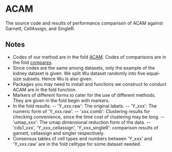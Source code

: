 # ACAM

The source code and results of performance comparison of ACAM against Garnett, CellAssign, and SingleR.

## Notes

- Codes of our method are in the fold [ACAM](./ACAM/tree/main/ACAM). Codes of comparisons are in the fold [compares](./tree/main/compares). 
- Since codes are the same among datasets, only the example of the kidney dataset is given. We split Wu dataset randomly into five equal-size subsets. Hence Wu is also given.
- Packages you may need to install and functions we construct to conduct ACAM are in the fold function.
- Markers of different forms to cater for the use of different methods. They are given in the fold begin with markers.
- In the fold results:
-- 'Y_xxx.raw': The original labels.
-- 'Y_xxx': The numeric form of 'Y_xxx.raw'.
-- 'xxx.comb': Clustering results for checking convenience, since the time cost of clustering may be long.
-- 'umap_xxx': The umap dimensional reduction form of the data.
-- 'cds1_xxx', 'Y_xxx_cellassign', 'Y_xxx_singleR': comparison results of garnett, cellassign and singler respectively.
- Consensus tables of cell types and numbers between 'Y_xxx' and 'Y_xxx.raw' are in the fold celltype for some dataset needed.
